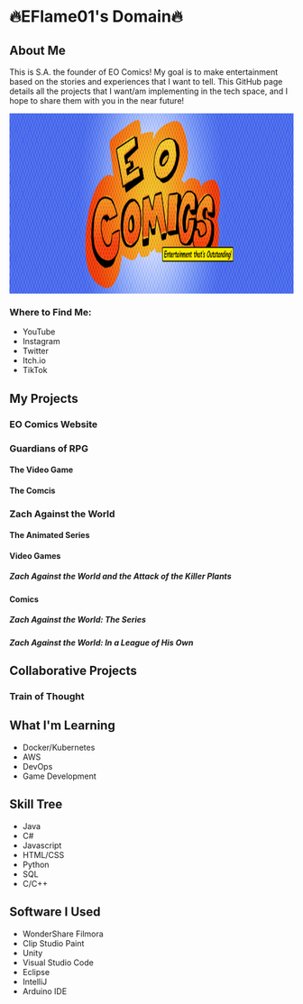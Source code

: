 # 🔥EFlame01's Domain🔥

## About Me
This is S.A. the founder of EO Comics! My goal is to make entertainment based on the stories and experiences that I want to tell. This GitHub page details all the projects that I want/am implementing in the tech space, and I hope to share them with you in the near future!

<img align="center" alt="EO Comics Image" src="./eo-comics-banner-logo.png" width="1280" height="320" />

### Where to Find Me:
* YouTube
* Instagram
* Twitter
* Itch.io
* TikTok

## My Projects
### EO Comics Website
### Guardians of RPG
#### The Video Game
#### The Comcis
### Zach Against the World
#### The Animated Series
#### Video Games
##### Zach Against the World and the Attack of the Killer Plants
#### Comics
##### Zach Against the World: The Series
##### Zach Against the World: In a League of His Own

## Collaborative Projects
### Train of Thought

## What I'm Learning
* Docker/Kubernetes
* AWS
* DevOps
* Game Development

## Skill Tree
* Java
* C#
* Javascript
* HTML/CSS
* Python
* SQL
* C/C++

## Software I Used
* WonderShare Filmora
* Clip Studio Paint
* Unity
* Visual Studio Code
* Eclipse
* IntelliJ
* Arduino IDE
<!--
**EFlame01/EFlame01** is a ✨ _special_ ✨ repository because its `README.md` (this file) appears on your GitHub profile.

Here are some ideas to get you started:

- 🔭 I’m currently working on ...
- 🌱 I’m currently learning ...
- 👯 I’m looking to collaborate on ...
- 🤔 I’m looking for help with ...
- 💬 Ask me about ...
- 📫 How to reach me: ...
- 😄 Pronouns: ...
- ⚡ Fun fact: ...
-->
